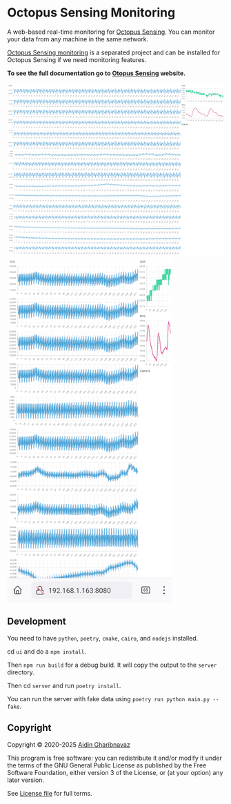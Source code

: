 # Octopus Sensing Monitoring

A web-based real-time monitoring for [Octopus Sensing](https://octopus-sensing.nastaran-saffar.me/). You can
monitor your data from any machine in the same network.

[Octopus Sensing monitoring](https://github.com/octopus-sensing/octopus-sensing-monitoring) is
a separated project and can be installed for Octopus Sensing if we need monitoring features.

**To see the full documentation go to [Otopus Sensing](https://octopus-sensing.nastaran-saffar.me/monitoring.html) website.**

![screenshot](https://raw.githubusercontent.com/octopus-sensing/octopus-sensing-monitoring/main/screenshot.png)
![mobile screenshot](https://raw.githubusercontent.com/octopus-sensing/octopus-sensing-monitoring/main/screenshot-mobile.png)

## Development

You need to have `python`, `poetry`, `cmake`, `cairo`, and `nodejs` installed.

cd `ui` and do a `npm install`.

Then `npm run build` for a debug build. It will copy the output to the `server`
directory.

Then cd `server` and run `poetry install`.

You can run the server with fake data using `poetry run python main.py --fake`.

## Copyright

Copyright © 2020-2025 [Aidin Gharibnavaz](https://aidinhut.com)

This program is free software: you can redistribute it and/or modify it under the terms of the GNU
General Public License as published by the Free Software Foundation, either version 3 of the
License, or (at your option) any later version.

See [License file](LICENSE) for full terms.
